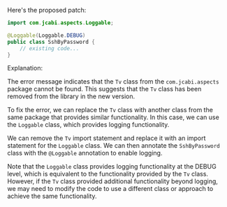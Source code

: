 Here's the proposed patch:
```java
import com.jcabi.aspects.Loggable;

@Loggable(Loggable.DEBUG)
public class SshByPassword {
    // existing code...
}
```
Explanation:

The error message indicates that the `Tv` class from the `com.jcabi.aspects` package cannot be found. This suggests that the `Tv` class has been removed from the library in the new version.

To fix the error, we can replace the `Tv` class with another class from the same package that provides similar functionality. In this case, we can use the `Loggable` class, which provides logging functionality.

We can remove the `Tv` import statement and replace it with an import statement for the `Loggable` class. We can then annotate the `SshByPassword` class with the `@Loggable` annotation to enable logging.

Note that the `Loggable` class provides logging functionality at the DEBUG level, which is equivalent to the functionality provided by the `Tv` class. However, if the `Tv` class provided additional functionality beyond logging, we may need to modify the code to use a different class or approach to achieve the same functionality.